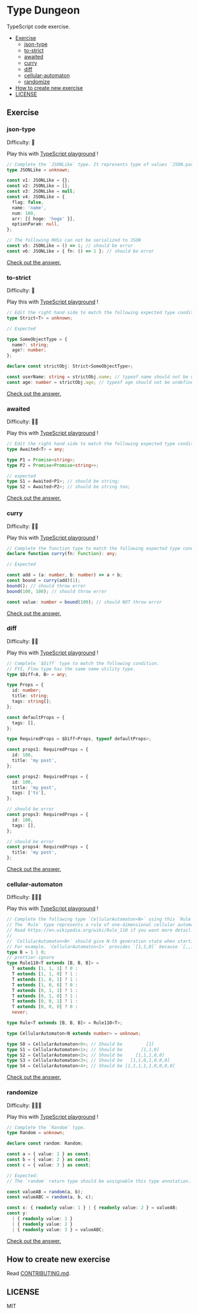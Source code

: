 <!-- This is a generated file. Don't touch directly! -->

# Type Dungeon

TypeScript code exercise.

<!-- toc -->

- [Exercise](#exercise)
  - [json-type](#json-type)
  - [to-strict](#to-strict)
  - [awaited](#awaited)
  - [curry](#curry)
  - [diff](#diff)
  - [cellular-automaton](#cellular-automaton)
  - [randomize](#randomize)
- [How to create new exercise](#how-to-create-new-exercise)
- [LICENSE](#license)

<!-- tocstop -->

## Exercise

### json-type

Difficulty: :space_invader:

Play this with <a href="https://www.typescriptlang.org/play#code/PTAEGEHsFsAcBsCmAXRpkAs0AMBSBlAeQDkAZASwGtFt0BPWRAOlAEllQAnRWbgZ0QA7ZH3qNQkAGagAbgEN4AV0Si8RYk1hzOAgBQBKWt2SLOgvkwBQyBmgIkK1UAF5QiwZUGQA7oIDclpYAxpDmHDIAjABcoPZkVGiuAN4AvgEhYbIATDFxjomgANoAuumhfOEAzLnq+S6ggorw8GWZMgAsNQ4J9UmWoKCS8HIA5jGSCgIANP0NctCIMQDkgvOISzMDjdAxEQAMe5ug2pwxhUmgGJAji6BLVzdLoCnFR5CwyOShAAra8zGNZozNKBECgAAqWEGkGaPnIghGoAASgAJfCiIJyQQNSAcABGaAEnHICnIAC9EAATdCQWLqYLlcIAVi68ScrgMLgAfKAIn5QGC+FcmtSCaBEJxOJBOAy2gA2Vl1ZKDQQxTnOHkRZ78wXC+CitASqUyoA" target="_blank">TypeScript playground</a> !

```typescript
// Complete the `JSONLike` type. It represents type of values `JSON.parse()` returns.
type JSONLike = unknown;

const v1: JSONLike = {};
const v2: JSONLike = [];
const v3: JSONLike = null;
const v4: JSONLike = {
  flag: false,
  name: 'name',
  num: 100,
  arr: [{ hoge: 'hoge' }],
  optionParam: null,
};

// The following RHSs can not be serialized to JSON
const v5: JSONLike = () => 1; // should be error
const v6: JSONLike = { fn: () => 1 }; // should be error
```

<a href="https://www.typescriptlang.org/play#code/C4TwDgpgBACgTgSwLYOAgbtAvFAdgVwBtCoAfKAIwHsrCIBDXMqAZ2EVwHNmCkKI4AbgBQw0JCgApAMoB5AHIAZBAGtswqMwDeGzXoDaakAC5W7BFwC6pmQuVqReqAF9d5W0tUR9lt7EQoaJgiwgDGVLhsUOgAjDZynmpQOFrOIuGRwNEATPF2XslQPukRUegAzHmJ2HhEhCWZ0QAsVfY1OpoAZoT0nKad9IQsEAA0urj0SBCmAOQTUzNjmrymMQAMa0tQ9HBwpvpaUAAWVJzTUDMnZzMulltUYGgRMDuTpgTEY2miAPQ-UAAVI7QTq0QhUADuFm4ACUABLSFhQUKMPBULL8VgCBCDBAALwgABMoMAqFIEmFSll0ABWVoFHAACgAlMkAHxQGKCKB-VgnIjEzECOBUOCUxroABs9KSKSgnVwphZ7M5Lm5vJY-MIgugwtFwiAA" target="_blank">
  Check out the answer.
</a>
  
### to-strict

Difficulty: :space_invader:

Play this with <a href="https://www.typescriptlang.org/play#code/PTAEFEBMEsBdVgCwKagE7QOaPoghgHaSgDO0kqsA9qALZ6wDGiCKoAZlQDZdUDu0AplDIAHgAdkjWMmKwAnpNCMqRONFUkAdACgFSgMqwM0gDwAVAHygAvKACuBANYF+BANw6dICBKkzIL31UAypaZAB5ACMAK39zRVQ7AG8dUFACPHCAfgAuUmNBTE90vExkPIz7WijkNE8AX08dCkYuPDRUFQISeF6TWGiY-KMB01DwofjEy2bu3ocSOoA5LOR8-qLbAoGhrUzw91AfYKp2DLXSRCp7LmJXeFqHImR2QVljqp4defgy9aqNTq2020j2-yOJ0SZ1A-yuNzuGSoj1QjgobwIHzABFuXB0QA" target="_blank">TypeScript playground</a> !

```typescript
// Edit the right hand side to match the following expected type conditions.
type Strict<T> = unknown;

// Expected

type SomeObjectType = {
  name?: string;
  age?: number;
};

declare const strictObj: Strict<SomeObjectType>;

const userName: string = strictObj.name; // typeof name should not be undefined / null
const age: number = strictObj.age; // typeof age should not be undefined / null
```

<a href="https://www.typescriptlang.org/play#code/C4TwDgpgBAysBOBLAxsAPAFQHxQLxQG8oBtABSkQDsoBrCEAewDMoMBdAWgH4AuVstlAC+AbgBQYgPSSoAUQAekVBAAmE0JFgMAthADyAIwBWEVBnDR8BMVCiUAhrt5QAzgioBzcbfseIzygBXbQMIeHFRCRVTABt7eGhkBko3V3dUQyM+OCRUNBgdfWNTYHNILHExJJTgKECXMIA5Rwg+NyRKDzw03OBMgDoHXREoaSgNCGY7FtcACwZAmJU7BlrQuspopipVUbtFmKrk1N9W-ZCw7vaUPuN+05GxianTuYWllbXoQM2IbcpdjIgjFDkA" target="_blank">
  Check out the answer.
</a>
  
### awaited

Difficulty: :space_invader::space_invader:

Play this with <a href="https://www.typescriptlang.org/play#code/PTAEFEBMEsBdVgCwKagE7QOaPoghgHaSgDO0kqsA9qALZ6wDGiCKoAZlQDZdUDu0AplDIAHgAdkjWMmKwAnpNCMqRONFUkAdACgFSgIJ88cWQB4AKgD5QAXlCF5Abh17FqAAoBGO6A9oqWmgSZDMSWAwhKxd9TwAmX39A4NCkoJCwiMFMK2jXEBEJKRlINyUAZR97IxMSs29o0AKSRCoAVy5iACNUcMjMGPdQcoTq41NIerjG5sQ2ju7erKEEKioXIA" target="_blank">TypeScript playground</a> !

```typescript
// Edit the right hand side to match the following expected type conditions.
type Awaited<T> = any;

type P1 = Promise<string>;
type P2 = Promise<Promise<string>>;

// expected
type S1 = Awaited<P1>; // should be string;
type S2 = Awaited<P2>; // shuuld be string too;
```

<a href="https://www.typescriptlang.org/play#code/C4TwDgpgBAgg7gQwJbAgEwDwBUB8UC8UAFFlBAB6oB2aAzlAAoBOA9gLZK0QAySA1hAxIqAMwhMoADRwAoKFAD8UAN5QADAC5YiFOgzSoAXzlQtqzVFKGAlAG01AXQDcMmaEiMAjAUasOXDFpgJmEAcxwXd2gGACYfZnZOQQT-QSCQqnCI1wB6HLJySABjVDQ3cGgAZW9CeGRSjAZPCKg8qFoACxYAVwAbNCgAI2h0sMiKqEq42p0G2Ja2zu6+geH24LCoYBYWFyA" target="_blank">
  Check out the answer.
</a>
  
### curry

Difficulty: :space_invader::space_invader:

Play this with <a href="https://www.typescriptlang.org/play#code/PTAEGEHsFsAcBsCmAXRpkAs0DMCuA7AY2QEtJ90BPWNZSUaAQ2UI3S1G0nnkgHcS+AOahEADxrFEAEyo1QhctJKlyAOgBQ0xIXiMATjgLEyFQrn37KACmz4AXKABix1fgCUjxvkoBuDRogoACiEjqo0gGK+ADOyKCM0rIAvKDWjI74uNAARoj6ADSgOZnZefruoMkAfAmgANTF-tFxxZAEKQoWVulJ7tYAjO7+Oe340tbDoEExGO3wspj6-KKWkPoaox2DAAw7RQN7UzNzuAvsy3yryxsaLfEAbozwuIiluflVbduHO8dgs3msgAcgB5AAqFxW+RuGiAA" target="_blank">TypeScript playground</a> !

```typescript
// Complete the function type to match the following expected type condition.
declare function curry(fn: Function): any;

// Expected

const add = (a: number, b: number) => a + b;
const bound = curry(add)(1);
bound(); // should throw error
bound(100, 100); // should throw error

const value: number = bound(100); // should NOT throw error
```

<a href="https://www.typescriptlang.org/play#code/CYUwxgNghgTiAEAzArgOzAFwJYHtXzGRhgE8AeAFXhAA8MRVgBneAMTU11QD4AKAKHhJUALngUANPwCUYqrXqMWvKGKypEIGPACCE+ADojcJhjUat8AELT4AXm7x1m7QCVB8APzwVYnbYcfIwNYAHMmMRt7R3chMVQQADctAG5+fgB6DPgAURoAB3B6YHSwPFN4KGBgex9VeFRkAFsAIy19FvjmtpgAxyh4AGp4FrSy1AqWnDQauwIiUhVq6V4ARmk0qZneDfgs+CYAC2mIGoxDmBwAd2piHBh+LcY1gAYX-VW33f2jk7OL663S4PfjjCqJKAQZAgLqtSxzJ7AV4vb7ZX7IU7wAByAHkqOdLjctMD+EA" target="_blank">
  Check out the answer.
</a>
  
### diff

Difficulty: :space_invader::space_invader:

Play this with <a href="https://www.typescriptlang.org/play#code/PTAEGEHsFsAcBsCmAXRoAGASAIgSwGb7qjICesayko0AhsgMYAWJTa+k88kA7rgHYBzUA0j8AJrmS4xAOgBQIUADEAmgEkANCu48S5NE1oBnVmmO1oafpbQBXafCml9FBWQqgcBfAB4AgtoAQgB8oAC8oLT8pADc8vIeaAAKAE6QsKaRAN7yoKC44gBcoPx20ABGiKnx+dLISCXGyKkCgrUktILGTS1tANoAuvEAvvHyovzNoOKI+LR28MhpGVmguXVdPaBDmvJjCUmgAEqIAI52uKmI4iuZEV54hL53xtpJkPgzcwtLryHjSbTWDpTIARhKpwuVxurweGwKxVAYIADCi9nUpI1QAByaAuWCQZo4vYHCZiYGg4wAJkh50u11uVPheURJVR6NZ9WxeIJROQJK5WxK-RxyGMOMGpPGSmMTEgi3EoCqoGq6VS5KmyFAINWAGY6dDGXCcqzCuy0RjOt0RVL9jKwHKFfAlSq1ZANUDtbrMgAWQ0M2HM02YhqIEq8nX8wUHIA" target="_blank">TypeScript playground</a> !

```typescript
// Complete `$Diff` type to match the following condition.
// FYI, Flow type has the same name utility type.
type $Diff<A, B> = any;

type Props = {
  id: number;
  title: string;
  tags: string[];
};

const defaultProps = {
  tags: [],
};

type RequiredProps = $Diff<Props, typeof defaultProps>;

const props1: RequiredProps = {
  id: 100,
  title: 'my post',
};

const props2: RequiredProps = {
  id: 100,
  title: 'my post',
  tags: ['ts'],
};

// should be error
const props3: RequiredProps = {
  id: 100,
  tags: [],
};

// should be error
const props4: RequiredProps = {
  title: 'my post',
};
```

<a href="https://www.typescriptlang.org/play#code/C4TwDgpgBAJAIgSwGZIDwEEA0UBCA+KAXigG8oBtABSgQDsoBRAD2ACcBDAY2FQGsIQAeyRQsUfkJH4AugGoA-AC5RVaVAC+UAGQAoKKQrU6jJpwA2AVwAmEPgOGjsEhzIC0SlZTXqA3Dp2gkFCUrIJgAM5EpHo0Vsq0FgC2AEYQrH76wAjAZhDK4Wx0AOYZUMDsReH5hbRF5NJ+vv6cgrQFUDZI7BZmwCFhkcQkMeWVyvWYOk0B4NAAShAAjhYIrBBW-RFR8Mhom+HYgRAOnd29+3h+Oi1twFBgoREAjMoLy6vr+1HD+ghxUE8AAyAyaZbK5ZQAckSIHuggKkMm0xu7QeAwATK8lis1htHoNor9-kCQSNwXkoNDYWB4cBESMKlUKJDgOFIdIkVcAPRcqDhAAWgh6VigqSgaVCrGurVR+IAzFj3rivkMYn9lCTQWVGeMOVNubyBUKzCKxRLBFKUXc0REACyKnGffHfMk5ClUuEIzk6IA" target="_blank">
  Check out the answer.
</a>
  
### cellular-automaton

Difficulty: :space_invader::space_invader::space_invader:

Play this with <a href="https://www.typescriptlang.org/play#code/PTAEGEHsFsAcBsCmAXRpkAs0DNL3pAO4CWAdgOboCesaABuIvgK7wCGATgILPIxt9SAHgByAPjqhmAZzKVMxaaDoAlVoknIaiAHQAoEKAAqWZWqSbtoDolg3piUsiVtr60JGwfSiALQATYmhHWUhSNnhQAGMmeFZOUDZeflIAGkSdAGsdNh1QAHU8bA42aGjIfzQAIgBGGoAGKv1DFUQ2f1AMZGRYaQAuEEcdEkziWkDcyA5yYBHiYHNEAH06+tBiLypIZlBCNidQaCm0SuQ2Ynhm4AMwBlj47mToATDRCVBpDG34DvJiADc0CJfJhQORHIgSshiGEPmdULssKQ4ZxoRRlABtGoAXToV1AADEpqBEAAPUoIRDpO4sdiPPjPQRCGrvOyQf7ESpKOhY1I1VL1XGgABGiCiSQcmNSfKF4J8UMQ3Jqkn2HQxfNS2NA-kgiuUysSpA6PP5mskOr1dHqeL0WlooAAQqAALygGqgAA+oHqAG4bqA7ChoZDfMRyKRjrarItVkIjCTSagjUoMQ70mnHdixC69KBjAmk-4U-y3ekcaAAPze0B9XP5smF4tl9KCytumt1+MNxxF0C871lrVV921vNdxM9psD71D6uj+sT5N9+rNt2zkedguT5er1vDjtjrdLjEr6fl-fz8eNnfTvdzus+QEcP1R+2LONH3up9PprMu0Axg0cZiC+dpoIwtKcDwDIvMIIifkopDMNAoocNmrrMKQmQRoQpCgVYADKayuhBcR0tB-BMvUIGgIYBFfKwHSinmLGsVi2KvmgBHuiR9zkU8sHMjRdEMT8IpoKxea8vygqcaABEAEz-qRDwUYyrwKcJYD0d8TESSx0kaiuslgfJADMyl8VBAlMmZWnyaJekGfyMlGQKAocaZBEACyWZB9KUa83n2TpjHiX2LkapFxnubJQA" target="_blank">TypeScript playground</a> !

```typescript
// Complete the following type `CellularAutomaton<N>` using this `Rule` type.
// The `Rule` type represents a rule of one-dimensional cellular automan, a.k.a. Wolfram code "110".
// Read https://en.wikipedia.org/wiki/Rule_110 if you want more detail.
//
// `CellularAutomaton<N>` should give N-th generation state when starting `[1]`.
// For example, `CellularAutomaton<1>` provides `[1,1,0]` because `[,,1]` generates `1` and [,1,] does `1` and `[1,,]` does `0`.
type B = 1 | 0;
// prettier-ignore
type Rule110<T extends [B, B, B]> =
  T extends [1, 1, 1] ? 0 :
  T extends [1, 1, 0] ? 1 :
  T extends [1, 0, 1] ? 1 :
  T extends [1, 0, 0] ? 0 :
  T extends [0, 1, 1] ? 1 :
  T extends [0, 1, 0] ? 1 :
  T extends [0, 0, 1] ? 1 :
  T extends [0, 0, 0] ? 0 :
  never;

type Rule<T extends [B, B, B]> = Rule110<T>;

type CellularAutomaton<N extends number> = unknown;

type S0 = CellularAutomaton<0>; // Should be         [1]
type S1 = CellularAutomaton<1>; // Should be       [1,1,0]
type S2 = CellularAutomaton<2>; // Should be     [1,1,1,0,0]
type S3 = CellularAutomaton<3>; // Should be   [1,1,0,1,0,0,0]
type S4 = CellularAutomaton<4>; // Should be [1,1,1,1,1,0,0,0,0]
```

<a href="https://www.typescriptlang.org/play#code/C4TwDgpgBAQlC8UCMUA+UAMBuAUAejyjACcJhgBLCYgWgoHMA7Ae1J1EigCUBXAGwhIkGADwAVKBAAewCIwAmAZygBtGABpYmmAF0AfAhxQoE6bIXKVSTdeQ6oAfkxQAXEZOSZcpatu2M9k4obsamXha+mhg2gciu7mHmPlZRUbEY8aGeSZbRyDGOcSEeZt65NmmFwQnZZap5eUix1VmlESoNlU4ZxYwQAG7UuOzg0LwC4rXtGlqw+gjc-ILC4nrDHNAAwhB8fAsA3u79AIZ8LrC4xsQMABbADufbu7gAvuuj3LfAk20+T3wGRCJOr7KDXeh3c4URgAM2o3CgL0KXFcUFBJzOzjeOBGnDExwofH+IgAMhAYcAAGqnKY+GbAiL-QFoo6nc7jCAiFRkinUviaMQqADkGKFOk0XC+q2Fop0+kuYK+50OxmMGPZSy5gpFpzFqUw8vc2OxuOgAFkKPJ5AJiTyqTTfsp6bTlEyFgyfKDwZCoP9Ee4nCrVWq2YsJtzyfb+SYZbrxZ8Id8xHpY3wxYbg1clVALVabTs+OJU3qE3dVmt3MYXu5zvjCbbI3yBRXTVAABIQY7yYke10F5lB9VhzkdfXa2UZxWJ86560QYl5ZOvd6cACqjEUNwoFPEmlXLqgx0YIBU80QAAVjsRjgBbMjURQiAAUMIoxEUwFrmgAdL-SB-zlXABKBADCPEAWw2ExmDEHgwAmXtfX7A53Awc4VHHOMdAVJBAI3Lcd0wtN4zEGC4ImSVE3LCsXgwg8vWzP0kSCVEAhXLYC34K8AEEeGAZgb2OfjGBEdwADkD0YHgbwAI2odQakdJDdgOKAhxQF4FOMfclPA08FlPHAB1Q2syPgzkl3cXDlL4LjiF4-jBOEkQxM0Dsux7PQ93w7dvjyVc9BolRV2FARGHoYAbjFA8JO6VEmnYqAAGUMkQf47IcgShOYESMDWKACGSm5mH4eQoDkzNgysHRWySlA0s4vgeL4rLnKQfLCqS4rSvK6BKpSawAlqgAmBZ0qa+yWqcnKRGGjrCC6kq+DKiqqusdb1GiIaoKSgBmMbGuaxzspE3b5qKpaVr6yJBvUW6tpqnaABYDt2DKppOkQnvOxaeoqga7sB+7Ns2mqgA" target="_blank">
  Check out the answer.
</a>
  
### randomize

Difficulty: :space_invader::space_invader::space_invader:

Play this with <a href="https://www.typescriptlang.org/play#code/PTAEGEHsFsAcBsCmAXRpkAs0AMBKBDAOwBMZt0BPWRAOgChkq0CSZQBeUAV0IGtDIAd0IBuOnWKIAxvHwAnNFMiEAzslByipaAC5QLbWLpLV6-B1ABvUADd88Loj0BGUAF9Q+FaBNqxv9QAjC2s7BydQACZ3T28A-2U1HxDbe0c9AGYYrx9E5CMQUABRAA9qKVRiHTpCgBUsUGxNVmhyBWQuOUJKalAVDEgueGJQQLQvFQBLAHNCfECkdAxJ70ZeogFkfGRJ5XpjPNTwgEEAIQtm7QAKfAAaUYBKBNMjxzPwC60YG-vA+6knuIAqASnprAp8KRCPAKK8Iq4PAAfKwaRCQ5QwuF6aIeThhN6nZ5JCjVUCgZHgtFQzH4+HuOhkimo9HQ2G07H0xkoiHUtlpCJZXFw95iIA" target="_blank">TypeScript playground</a> !

```typescript
// Complete the `Random` type.
type Random = unknown;

declare const random: Random;

const a = { value: 1 } as const;
const b = { value: 2 } as const;
const c = { value: 3 } as const;

// Expected:
// The `random` return type should be assignable this type annotation.

const valueAB = random(a, b);
const valueABC = random(a, b, c);

const x: { readonly value: 1 } | { readonly value: 2 } = valueAB;
const y:
  | { readonly value: 1 }
  | { readonly value: 2 }
  | { readonly value: 3 } = valueABC;
```

<a href="https://www.typescriptlang.org/play#code/C4TwDgpgBAqgdgSwPZwDwDUA0soQB7ARwAmAzlAIZwgDaAugHxQC8UA3gFBRQAMAXFHQBuLlACMAgBSSAdHIBuAmAEoWTKiFX5CJcpIAWECsQEI4AMwgAnKAAkjxbHJnAKCADamL1qABU37qrM6tSi3AD8sIgoGFAAPnYO2P4eDGFQAnAQ8tYiAL40MDQA5O5EAObA+sV0uAREZLxQkTwZ4nQiHKCQUABKVMRIALYsUKi+2DB1Oo0a9AyS5ghWpMACE1DOVhBDcFRrsEFM8MhoGzAMncQQAMbuFNtQNyirUFYDwwL9JMOdz3CvCijNhQeQUdwAVwgAjEUDylHI-1WIiRwCgACNgaDwVCBAAmOEIp4vYAoklPLFgyHQqAAZkJFERJM6AHoWVAAKJ4SA3QgmDhsvyGKAAA3ePyGIreEGAEKscCg3WgpH0SAh7mIGOgjNICHKe3RZUV+gQ5CVlDgcCQrmApxkHA4qOx1IAggAhUbiwZDSQUbDo5RkgFoqlQ90AYU9Hx9fox2BugYdTrwAhB22MKHcIGduPEhISaYcmezoZpBPhrFL7qDrxAfFEBelGbgWZzNNheQb7CbgxbJZxZbhXcLzdbpYE9IrbYjIiAA" target="_blank">
  Check out the answer.
</a>
  
## How to create new exercise
Read [CONTRIBUTING.md](./CONTRIBUTING.md).

## LICENSE

MIT
